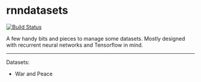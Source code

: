 # rnndatasets

[![Build Status](https://travis-ci.org/PFCM/datasets.svg?branch=master)](https://travis-ci.org/PFCM/datasets)

A few handy bits and pieces to manage some datasets. Mostly designed with
recurrent neural networks and Tensorflow in mind.

---

Datasets:
- War and Peace

